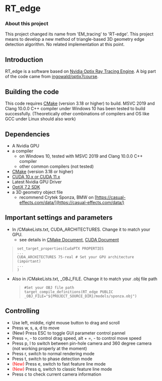 # RT_edge

### About this project

This project changed its name from 'EM_tracing' to 'RT-edge'.
This project means to develop a new method of triangle-based 3D geometry edge detection algorithm.
No related implementation at this point.

## Introduction

RT_edge is a software based on [Nvidia Optix Ray Tracing Engine](https://developer.nvidia.com/optix). A big part of the code came from [ingowald/optix7course](https://github.com/ingowald/optix7course).

## Building the code

This code requires [CMake](https://cmake.org/download/) (version 3.18 or higher) to build. MSVC 2019 and Clang 10.0.0 C++ compiler under Windows 10 has been tested to build successfully. (Theoretically other combinations of compilers and OS like GCC under Linux should also work)

## Dependencies

- A Nvidia GPU
- a compiler
  - on Windows 10, tested with MSVC 2019 and Clang 10.0.0 C++ compiler
  - other common compilers (not tested)
- [CMake](https://cmake.org/download/) (version 3.18 or higher)
- [CUDA 10.x or CUDA 11.x](https://developer.nvidia.com/cuda-downloads)
- Latest Nvidia GPU Driver
- [OptiX 7.2 SDK](https://developer.nvidia.com/designworks/optix/download)
- a 3D geometry object file
  - recommend Crytek Sponza, BMW on [https://casual-effects.com/data/](https://casual-effects.com/data/)

## Important settings and parameters

- In /CMakeLists.txt, CUDA_ARCHITECTURES. Change it to match your GPU.
  - see details in [CMake Document](https://cmake.org/cmake/help/v3.18/prop_tgt/CUDA_ARCHITECTURES.html#prop_tgt:CUDA_ARCHITECTURES), [CUDA Document](https://docs.nvidia.com/cuda/cuda-compiler-driver-nvcc/index.html#virtual-architecture-feature-list)

>     set_target_properties(CudaPTX PROPERTIES
>     ...
>     CUDA_ARCHITECTURES 75-real # Set your GPU architecture (important)
>     ...
>     )

- Also in /CMakeLists.txt, \_OBJ_FILE. Change it to match your .obj file path
  >     #Set your OBJ file path
  >     target_compile_definitions(RT_edge PUBLIC _OBJ_FILE="${PROJECT_SOURCE_DIR}/models/sponza.obj")

## Controlling

- Use left, middle, right mouse button to drag and scroll
- Press w, s, a, d to move
- (New) Press ESC to toggle GUI parameter control pannel
- Press =, - to control drag speed, alt + =, - to control move speed
- Press p, l to switch between pin-hole camera and 360 degree camera (not working properly at the moment)
- Press r, switch to normal rendering mode
- Press t, switch to phase detection mode
- <font color="Red">(New)</font> Press e, switch to fast feature line mode
- <font color="Red">(New)</font> Press q, switch to classic feature line mode
- Press c to check current camera information
